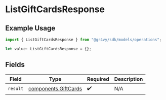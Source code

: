 # ListGiftCardsResponse

## Example Usage

```typescript
import { ListGiftCardsResponse } from "@gr4vy/sdk/models/operations";

let value: ListGiftCardsResponse = {};
```

## Fields

| Field                                                        | Type                                                         | Required                                                     | Description                                                  |
| ------------------------------------------------------------ | ------------------------------------------------------------ | ------------------------------------------------------------ | ------------------------------------------------------------ |
| `result`                                                     | [components.GiftCards](../../models/components/giftcards.md) | :heavy_check_mark:                                           | N/A                                                          |